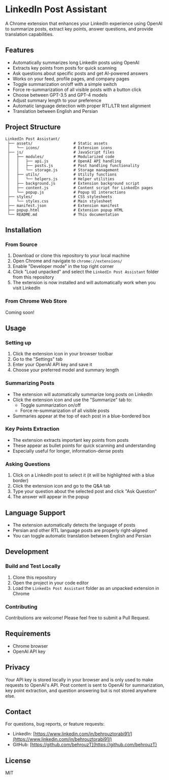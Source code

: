 # LinkedIn Post Assistant

A Chrome extension that enhances your LinkedIn experience using OpenAI to summarize posts, extract key points, answer questions, and provide translation capabilities.

## Features

- Automatically summarizes long LinkedIn posts using OpenAI
- Extracts key points from posts for quick scanning
- Ask questions about specific posts and get AI-powered answers
- Works on your feed, profile pages, and company pages
- Toggle summarization on/off with a simple switch
- Force re-summarization of all visible posts with a button click
- Choose between GPT-3.5 and GPT-4 models
- Adjust summary length to your preference
- Automatic language detection with proper RTL/LTR text alignment
- Translation between English and Persian

## Project Structure

```
LinkedIn Post Assistant/
 ├── assets/                  # Static assets
 │   └── icons/               # Extension icons
 ├── js/                      # JavaScript files
 │   ├── modules/             # Modularized code
 │   │   ├── api.js           # OpenAI API handling
 │   │   ├── posts.js         # Post handling functionality
 │   │   └── storage.js       # Storage management
 │   ├── utils/               # Utility functions
 │   │   └── helpers.js       # Helper utilities
 │   ├── background.js        # Extension background script
 │   ├── content.js           # Content script for LinkedIn pages
 │   └── popup.js             # Popup UI interactions
 ├── styles/                  # CSS stylesheets
 │   └── styles.css           # Main stylesheet
 ├── manifest.json            # Extension manifest
 ├── popup.html               # Extension popup HTML
 └── README.md                # This documentation
```

## Installation

### From Source

1. Download or clone this repository to your local machine
2. Open Chrome and navigate to `chrome://extensions/`
3. Enable "Developer mode" in the top right corner
4. Click "Load unpacked" and select the `LinkedIn Post Assistant` folder from this repository
5. The extension is now installed and will automatically work when you visit LinkedIn

### From Chrome Web Store

Coming soon!

## Usage

### Setting up
1. Click the extension icon in your browser toolbar
2. Go to the "Settings" tab
3. Enter your OpenAI API key and save it
4. Choose your preferred model and summary length

### Summarizing Posts
- The extension will automatically summarize long posts on LinkedIn
- Click the extension icon and use the "Summarize" tab to:
  - Toggle summarization on/off
  - Force re-summarization of all visible posts
- Summaries appear at the top of each post in a blue-bordered box

### Key Points Extraction
- The extension extracts important key points from posts
- These appear as bullet points for quick scanning and understanding
- Especially useful for longer, information-dense posts

### Asking Questions
1. Click on a LinkedIn post to select it (it will be highlighted with a blue border)
2. Click the extension icon and go to the Q&A tab
3. Type your question about the selected post and click "Ask Question"
4. The answer will appear in the popup

## Language Support
- The extension automatically detects the language of posts
- Persian and other RTL language posts are properly right-aligned
- You can toggle automatic translation between English and Persian

## Development

### Build and Test Locally
1. Clone this repository
2. Open the project in your code editor
3. Load the `LinkedIn Post Assistant` folder as an unpacked extension in Chrome

### Contributing
Contributions are welcome! Please feel free to submit a Pull Request.

## Requirements

- Chrome browser
- OpenAI API key

## Privacy

Your API key is stored locally in your browser and is only used to make requests to OpenAI's API. Post content is sent to OpenAI for summarization, key point extraction, and question answering but is not stored anywhere else.

## Contact

For questions, bug reports, or feature requests:

- LinkedIn: [https://www.linkedin.com/in/behrouztorabi91/](https://www.linkedin.com/in/behrouztorabi91/)
- GitHub: [https://github.com/behrouzT](https://github.com/behrouzT)

## License

MIT 
